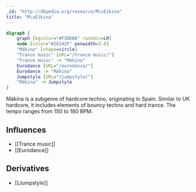 ```yaml
---
_id: "http://dbpedia.org/resource/M\xE1kina"
title: "M\xE1kina"
---
```


```dot
digraph {
	graph [bgcolor="#F3DDB8" rankdir=LR]
	node [color="#26242F" penwidth=3.0]
	"Mákina" [shape=circle]
	"Trance music" [URL="/trance-music/"]
	"Trance music" -> "Mákina"
	Eurodance [URL="/eurodance/"]
	Eurodance -> "Mákina"
	Jumpstyle [URL="/jumpstyle/"]
	"Mákina" -> Jumpstyle
}
```

Mákina is a subgenre of hardcore techno, originating in Spain. Similar to UK hardcore, it includes elements of bouncy techno and hard trance. The tempo ranges from 150 to 180 BPM.

## Influences

- [[Trance music]]
- [[Eurodance]]

## Derivatives

- [[Jumpstyle]]
